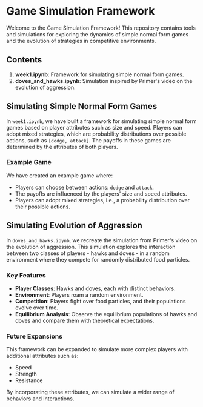# Game Simulation Framework

Welcome to the Game Simulation Framework! This repository contains tools and simulations for exploring the dynamics of simple normal form games and the evolution of strategies in competitive environments. 

## Contents

1. **week1.ipynb**: Framework for simulating simple normal form games.
2. **doves_and_hawks.ipynb**: Simulation inspired by Primer's video on the evolution of aggression.

## Simulating Simple Normal Form Games

In `week1.ipynb`, we have built a framework for simulating simple normal form games based on player attributes such as size and speed. Players can adopt mixed strategies, which are probability distributions over possible actions, such as `[dodge, attack]`. The payoffs in these games are determined by the attributes of both players.

### Example Game

We have created an example game where:
- Players can choose between actions: `dodge` and `attack`.
- The payoffs are influenced by the players' size and speed attributes.
- Players can adopt mixed strategies, i.e., a probability distribution over their possible actions.

## Simulating Evolution of Aggression

In `doves_and_hawks.ipynb`, we recreate the simulation from Primer's video on the evolution of aggression. This simulation explores the interaction between two classes of players - hawks and doves - in a random environment where they compete for randomly distributed food particles.

### Key Features
- **Player Classes**: Hawks and doves, each with distinct behaviors.
- **Environment**: Players roam a random environment.
- **Competition**: Players fight over food particles, and their populations evolve over time.
- **Equilibrium Analysis**: Observe the equilibrium populations of hawks and doves and compare them with theoretical expectations.

### Future Expansions

This framework can be expanded to simulate more complex players with additional attributes such as:
- Speed
- Strength
- Resistance

By incorporating these attributes, we can simulate a wider range of behaviors and interactions.

